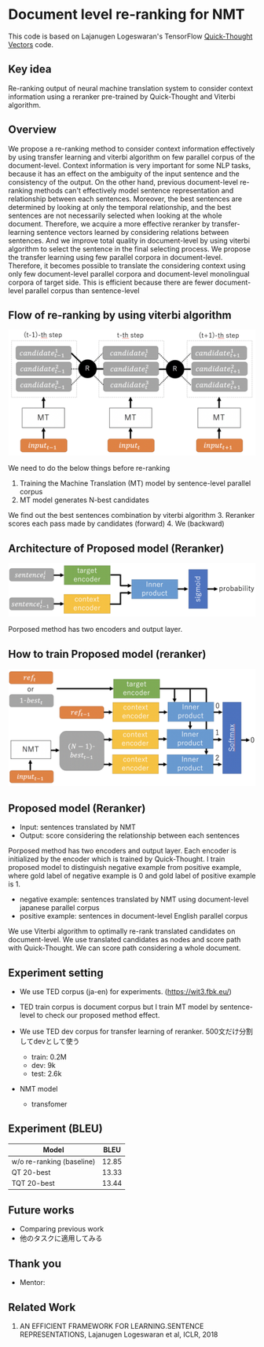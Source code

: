 # Document level re-ranking for NMT

This code is based on Lajanugen Logeswaran's TensorFlow [Quick-Thought Vectors](https://github.com/lajanugen/S2V) code.

## Key idea
Re-ranking output of neural machine translation system to consider context information using a reranker pre-trained by Quick-Thought and Viterbi algorithm.


## Overview
We propose a re-ranking method to consider context information effectively by using transfer learning and viterbi algorithm on few parallel corpus of the document-level.
Context information is very important for some NLP tasks, because it has an effect on the ambiguity of the input sentence and the consistency of the output.
On the other hand, previous document-level re-ranking methods can't effectively model sentence representation and relationship between each sentences.
Moreover, the best sentences are determined by looking at only the temporal relationship, and the best sentences are not necessarily selected when looking at the whole document.
Therefore, we acquire a more effective reranker by transfer-learning sentence vectors learned by considering relations between sentences.
And we improve total quality in document-level by using viterbi algorithm to select the sentence in the final selecting process.
We propose the transfer learning using few parallel corpora in document-level.
Therefore, it becomes possible to translate the considering context using only few document-level parallel corpora and document-level monolingual corpora of target side.
This is efficient because there are fewer document-level parallel corpus than sentence-level 


## Flow of re-ranking by using viterbi algorithm
![vitebi](/images/viterbi.png "viterbi")

We need to do the below things before re-ranking
1. Training the Machine Translation (MT) model by sentence-level parallel corpus
2. MT model generates N-best candidates  

We find out the best sentences combination by viterbi algorithm
3. Reranker scores each pass made by candidates (forward)
4. We (backward)



## Architecture of Proposed model (Reranker)
![architecture of model](/images/model.png "model")

Porposed method has two encoders and output layer.

## How to train Proposed model (reranker)
![how to train model](/images/ma.png "ma")


## Proposed model (Reranker)
- Input: sentences translated by NMT
- Output: score considering the relationship between each sentences

Porposed method has two encoders and output layer.
Each encoder is initialized by the encoder which is trained by Quick-Thought.
I train proposed model to distinguish negative example from positive example, where gold label of negative example is 0 and gold label of positive example is 1.
- negative example: sentences translated by NMT using document-level japanese parallel corpus
- positive example: sentences in document-level English parallel corpus

We use Viterbi algorithm to optimally re-rank translated candidates on document-level.
We use translated candidates as nodes and score path with Quick-Thought.
We can score path considering a whole document.


## Experiment setting
- We use TED corpus (ja-en) for experiments. (https://wit3.fbk.eu/)
- TED train corpus is document corpus but I train MT model by sentence-level to check our proposed method effect.
- We use TED dev corpus for transfer learning of reranker. 500文だけ分割してdevとして使う
  - train: 0.2M
  - dev: 9k
  - test: 2.6k

- NMT model
  - transfomer

## Experiment (BLEU)
| Model | BLEU |
----|---- 
| w/o re-ranking (baseline) | 12.85 |
| QT 20-best | 13.33 |
| TQT 20-best | 13.44 |


## Future works
- Comparing previous work
- 他のタスクに適用してみる


## Thank you
- Mentor: 


## Related Work
1. AN EFFICIENT FRAMEWORK FOR LEARNING.SENTENCE REPRESENTATIONS, Lajanugen Logeswaran et al, ICLR, 2018
